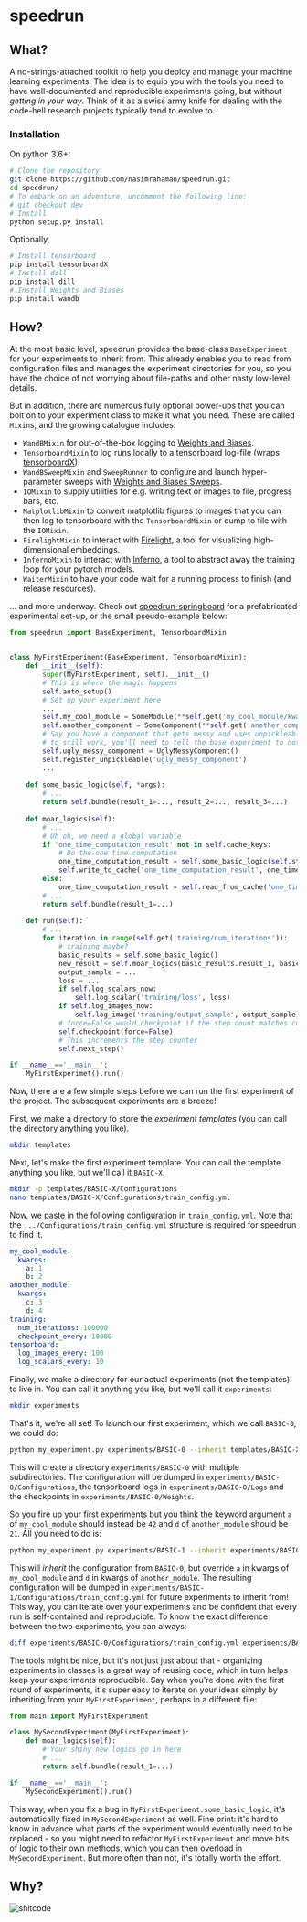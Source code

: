 # speedrun

## What? 

A no-strings-attached toolkit to help you deploy and manage your machine learning experiments. The idea is to equip you with the tools you need to have well-documented and reproducible experiments going, but without _getting in your way_. Think of it as a swiss army knife for dealing with the code-hell research projects typically tend to evolve to. 

### Installation
On python 3.6+:

```bash
# Clone the repository
git clone https://github.com/nasimrahaman/speedrun.git
cd speedrun/
# To embark on an adventure, uncomment the following line:
# git checkout dev
# Install
python setup.py install
```

Optionally, 

```bash
# Install tensorboard
pip install tensorboardX
# Install dill
pip install dill
# Install Weights and Biases
pip install wandb
```

## How? 

At the most basic level, speedrun provides the base-class `BaseExperiment` for your experiments to inherit from. This already enables you to read from configuration files and manages the experiment directories for you, so you have the choice of not worrying about file-paths and other nasty low-level details. 

But in addition, there are numerous fully optional power-ups that you can bolt on to your experiment class to make it what you need. These are called `Mixin`s, and the growing catalogue includes: 

- `WandBMixin` for out-of-the-box logging to [Weights and Biases](https://www.wandb.com/).
- `TensorboardMixin` to log runs locally to a tensorboard log-file (wraps [tensorboardX](https://github.com/lanpa/tensorboard-pytorch)). 
- `WandBSweepMixin` and `SweepRunner` to configure and launch hyper-parameter sweeps with [Weights and Biases Sweeps](https://docs.wandb.com/sweeps). 
- `IOMixin` to supply utilities for e.g. writing text or images to file, progress bars, etc.
- `MatplotlibMixin` to convert matplotlib figures to images that you can then log to tensorboard with the `TensorboardMixin` or dump to file with the `IOMixin`. 
- `FirelightMixin` to interact with [Firelight](https://github.com/inferno-pytorch/firelight), a tool for visualizing high-dimensional embeddings. 
- `InfernoMixin` to interact with [Inferno](https://github.com/inferno-pytorch/inferno), a tool to abstract away the training loop for your pytorch models. 
- `WaiterMixin` to have your code wait for a running process to finish (and release resources). 

... and more underway. Check out [speedrun-springboard](https://github.com/inferno-pytorch/speedrun-springboard) for a prefabricated experimental set-up, or the small pseudo-example below: 

```python
from speedrun import BaseExperiment, TensorboardMixin


class MyFirstExperiment(BaseExperiment, TensorboardMixin):
    def __init__(self):
        super(MyFirstExperiment, self).__init__()
        # This is where the magic happens
        self.auto_setup()
        # Set up your experiment here
        ...
        self.my_cool_module = SomeModule(**self.get('my_cool_module/kwargs'))
        self.another_component = SomeComponent(**self.get('another_component/kwargs', default={}))
        # Say you have a component that gets messy and uses unpickleable objects. For checkpointing 
        # to still work, you'll need to tell the base experiment to not try pickle it. 
        self.ugly_messy_component = UglyMessyComponent()
        self.register_unpickleable('ugly_messy_component')
        ...
    
    def some_basic_logic(self, *args):
        # ...
        return self.bundle(result_1=..., result_2=..., result_3=...)
    
    def moar_logics(self):
        # ...
        # Uh oh, we need a global variable
        if 'one_time_computation_result' not in self.cache_keys:
            # Do the one time computation
            one_time_computation_result = self.some_basic_logic(self.step % 10)
            self.write_to_cache('one_time_computation_result', one_time_computation_result)
        else:
            one_time_computation_result = self.read_from_cache('one_time_computation_result')
        # ...
        return self.bundle(result_1=...)
    
    def run(self):
        # ...
        for iteration in range(self.get('training/num_iterations')):
            # training maybe? 
            basic_results = self.some_basic_logic()
            new_result = self.moar_logics(basic_results.result_1, basic_results.result_2)
            output_sample = ...
            loss = ...
            if self.log_scalars_now: 
                self.log_scalar('training/loss', loss)
            if self.log_images_now: 
                self.log_image('training/output_sample', output_sample)
            # force=False would checkpoint if the step count matches current iteration
            self.checkpoint(force=False)
            # This increments the step counter
            self.next_step()

if __name__=='__main__': 
    MyFirstExperimet().run()
```

Now, there are a few simple steps before we can run the first experiment of the project. The subsequent experiments are a breeze! 

First, we make a directory to store the _experiment templates_ (you can call the directory anything you like).
```bash
mkdir templates
```
Next, let's make the first experiment template. You can call the template anything you like, but we'll call it `BASIC-X`. 
```bash
mkdir -p templates/BASIC-X/Configurations
nano templates/BASIC-X/Configurations/train_config.yml
```

Now, we paste in the following configuration in `train_config.yml`. Note that the `.../Configurations/train_config.yml` structure is required for speedrun to find it. 

```yml
my_cool_module:
  kwargs: 
    a: 1
    b: 2
another_module:
  kwargs: 
    c: 3
    d: 4
training: 
  num_iterations: 100000
  checkpoint_every: 10000
tensorboard: 
  log_images_every: 100
  log_scalars_every: 10
```

Finally, we make a directory for our actual experiments (not the templates) to live in. You can call it anything you like, but we'll call it `experiments`: 
```bash
mkdir experiments
```

That's it, we're all set! To launch our first experiment, which we call `BASIC-0`, we could do:  
```bash
python my_experiment.py experiments/BASIC-0 --inherit templates/BASIC-X
```
This will create a directory `experiments/BASIC-0` with multiple subdirectories. The configuration will be dumped in `experiments/BASIC-0/Configurations`, the tensorboard logs in `experiments/BASIC-0/Logs` and the checkpoints in `experiments/BASIC-0/Weights`. 

So you fire up your first experiments but you think the keyword argument `a` of `my_cool_module` should instead be `42` and `d` of `another_module` should be `21`. All you need to do is: 
```bash
python my_experiment.py experiments/BASIC-1 --inherit experiments/BASIC-0 --config.my_cool_module.kwargs.a 42 --config.another_module.kwargs.d 21
```

This will _inherit_ the configuration from `BASIC-0`, but override `a` in kwargs of `my_cool_module` and `d` in kwargs of `another_module`. The resulting configuration will be dumped in `experiments/BASIC-1/Configurations/train_config.yml` for future experiments to inherit from! This way, you can iterate over your experiments and be confident that every run is self-contained and reproducible. To know the exact difference between the two experiments, you can always: 
```bash
diff experiments/BASIC-0/Configurations/train_config.yml experiments/BASIC-1/Configurations/train_config.yml
```

The tools might be nice, but it's not just just about that - organizing experiments in classes is a great way of reusing code, which in turn helps keep your experiments reproducible. Say when you're done with the first round of experiments, it's super easy to iterate on your ideas simply by inheriting from your `MyFirstExperiment`, perhaps in a different file: 

```python
from main import MyFirstExperiment

class MySecondExperiment(MyFirstExperiment):
    def moar_logics(self):
        # Your shiny new logics go in here
        # ...
        return self.bundle(result_1=...)

if __name__=='__main__':
    MySecondExperiment().run()
```

This way, when you fix a bug in `MyFirstExperiment.some_basic_logic`, it's automatically fixed in `MySecondExperiment` as well. Fine print: it's hard to know in advance what parts of the experiment would eventually need to be replaced - so you might need to refactor `MyFirstExperiment` and move bits of logic to their own methods, which you can then overload in `MySecondExperiment`. But more often than not, it's totally worth the effort. 

## Why?
![shitcode](https://i.imgur.com/qG08mar.jpg)

